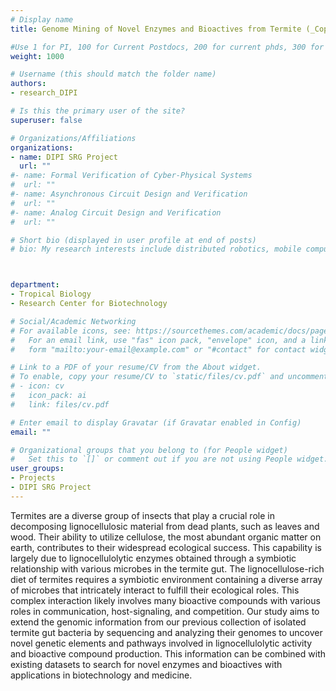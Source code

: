 ```yaml
---
# Display name
title: Genome Mining of Novel Enzymes and Bioactives from Termite (_Coptotermes sp._) Gut Microbial Isolates

#Use 1 for PI, 100 for Current Postdocs, 200 for current phds, 300 for current masters, 400 for current undergrads, 800 for alum postdocs, 810 for alum phds, 820 for alum masters, and 830 for alum undergrads, 900 for tools, 1000 for projects, 900 for tools, 1000 for projects
weight: 1000

# Username (this should match the folder name)
authors:
- research_DIPI

# Is this the primary user of the site?
superuser: false

# Organizations/Affiliations
organizations:
- name: DIPI SRG Project
  url: ""
#- name: Formal Verification of Cyber-Physical Systems
#  url: ""
#- name: Asynchronous Circuit Design and Verification
#  url: ""
#- name: Analog Circuit Design and Verification
#  url: ""

# Short bio (displayed in user profile at end of posts)
# bio: My research interests include distributed robotics, mobile computing and programmable matter.



department:
- Tropical Biology
- Research Center for Biotechnology

# Social/Academic Networking
# For available icons, see: https://sourcethemes.com/academic/docs/page-builder/#icons
#   For an email link, use "fas" icon pack, "envelope" icon, and a link in the
#   form "mailto:your-email@example.com" or "#contact" for contact widget.

# Link to a PDF of your resume/CV from the About widget.
# To enable, copy your resume/CV to `static/files/cv.pdf` and uncomment the lines below.
# - icon: cv
#   icon_pack: ai
#   link: files/cv.pdf

# Enter email to display Gravatar (if Gravatar enabled in Config)
email: ""

# Organizational groups that you belong to (for People widget)
#   Set this to `[]` or comment out if you are not using People widget.
user_groups:
- Projects
- DIPI SRG Project
---
```


Termites are a diverse group of insects that play a crucial role in decomposing lignocellulosic material from dead plants, such as leaves and wood. Their ability to utilize cellulose, the most abundant organic matter on earth, contributes to their widespread ecological success. This capability is largely due to lignocellulolytic enzymes obtained through a symbiotic relationship with various microbes in the termite gut. The lignocellulose-rich diet of termites requires a symbiotic environment containing a diverse array of microbes that intricately interact to fulfill their ecological roles. This complex interaction likely involves many bioactive compounds with various roles in communication, host-signaling, and competition. Our study aims to extend the genomic information from our previous collection of isolated termite gut bacteria by sequencing and analyzing their genomes to uncover novel genetic elements and pathways involved in lignocellulolytic activity and bioactive compound production. This information can be combined with existing datasets to search for novel enzymes and bioactives with applications in biotechnology and medicine.
